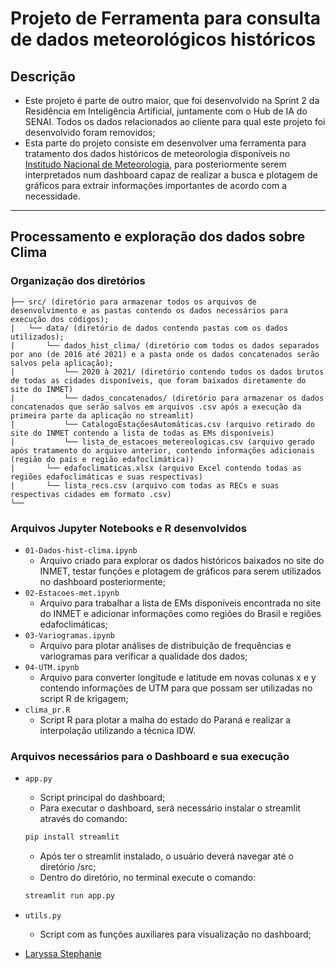 # Projeto de Ferramenta para consulta de dados meteorológicos históricos

## Descrição
- Este projeto é parte de outro maior, que foi desenvolvido na Sprint 2 da Residência em Inteligência Artificial, juntamente com o Hub de IA do SENAI. Todos os dados relacionados ao cliente para qual este projeto foi desenvolvido foram removidos; 
- Esta parte do projeto consiste em desenvolver uma ferramenta para tratamento dos dados históricos de meteorologia disponíveis no [Institudo Nacional de Meteorologia](https://portal.inmet.gov.br/), para posteriormente serem interpretados num dashboard capaz de realizar a busca e plotagem de gráficos para extrair informações importantes de acordo com a necessidade.
---

## Processamento e exploração dos dados sobre Clima 
### Organização dos diretórios

    ├── src/ (diretório para armazenar todos os arquivos de desenvolvimento e as pastas contendo os dados necessários para execução dos códigos);
    |   └── data/ (diretório de dados contendo pastas com os dados utilizados);
    |       └── dados_hist_clima/ (diretório com todos os dados separados por ano (de 2016 até 2021) e a pasta onde os dados concatenados serão salvos pela aplicação);
    |           └── 2020 à 2021/ (diretório contendo todos os dados brutos de todas as cidades disponíveis, que foram baixados diretamente do site do INMET)
    |           └── dados_concatenados/ (diretório para armazenar os dados concatenados que serão salvos em arquivos .csv após a execução da primeira parte da aplicação no streamlit)
    |           └── CatalogoEstaçõesAutomáticas.csv (arquivo retirado do site do INMET contendo a lista de todas as EMs disponíveis)
    |           └── lista_de_estacoes_metereologicas.csv (arquivo gerado após tratamento do arquivo anterior, contendo informações adicionais (região do país e região edafoclimática))
    |       └── edafoclimaticas.xlsx (arquivo Excel contendo todas as regiões edafoclimáticas e suas respectivas)
    |       └── lista_recs.csv (arquivo com todas as RECs e suas respectivas cidades em formato .csv)
    └──

### Arquivos Jupyter Notebooks e R desenvolvidos
- `01-Dados-hist-clima.ipynb`
    - Arquivo criado para explorar os dados históricos baixados no site do INMET, testar funções e plotagem de gráficos para serem utilizados no dashboard posteriormente;
- `02-Estacoes-met.ipynb`
    - Arquivo para trabalhar a lista de EMs disponíveis encontrada no site do INMET e adicionar informações como regiões do Brasil e regiões edafoclimáticas;
- `03-Variogramas.ipynb`
    - Arquivo para plotar análises de distribuição de frequências e variogramas para verificar a qualidade dos dados;
- `04-UTM.ipynb`
    - Arquivo para converter longitude e latitude em novas colunas x e y contendo informações de UTM para que possam ser utilizadas no script R de krigagem;
- `clima_pr.R`
    - Script R para plotar a malha do estado do Paraná e realizar a interpolação utilizando a técnica IDW.

### Arquivos necessários para o Dashboard e sua execução
- `app.py`
    - Script principal do dashboard;
    - Para executar o dashboard, será necessário instalar o streamlit através do comando:
    ```Bash
    pip install streamlit
    ```
    - Após ter o streamlit instalado, o usuário deverá navegar até o diretório /src;
    - Dentro do diretório, no terminal execute o comando:
    ```Bash
    streamlit run app.py
    ```
- `utils.py`
    - Script com as funções auxiliares para visualização no dashboard;

- [Laryssa Stephanie](https://www.linkedin.com/in/laryssastephanie/)